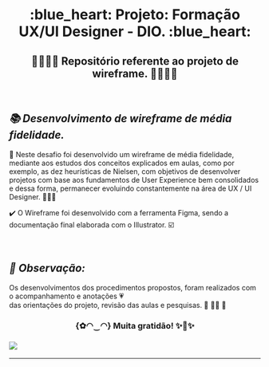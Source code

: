  <h1 align="center"> :blue_heart: Projeto: Formação UX/UI Designer - DIO. :blue_heart:<br/>
 </h1>

<h2 align="center"> 💛👩‍💻🧡 Repositório referente ao projeto de wireframe. 🧡👩‍💻💛 </h2><br/>

***<h2> 📚 Desenvolvimento de wireframe de média fidelidade. </h2>***

:blue_book: Neste desafio foi desenvolvido um wireframe de média fidelidade, mediante aos estudos dos conceitos explicados em aulas, como por exemplo, as dez heurísticas de Nielsen, com objetivos de desenvolver projetos com base aos fundamentos de User Experience bem consolidados e dessa forma, permanecer evoluindo constantemente na área de UX / UI Designer. :blue_heart::heart_eyes::green_heart: <br/>

:heavy_check_mark: O Wireframe foi desenvolvido com a ferramenta Figma, sendo a documentação final elaborada com o Illustrator. :ballot_box_with_check:   <br/>


<br/>***<h2> :pencil: Observação: </h2>***
Os desenvolvimentos dos procedimentos propostos, foram realizados 
com o acompanhamento e anotações 💗<br/>das orientações do projeto, revisão das aulas e pesquisas. 💛 👩‍💻 🧡
  
<h3 align="center"> {✿◠‿◠} Muita gratidão! ✨🤗✨<br/><h3>  


![](https://miro.medium.com/v2/resize:fit:1400/0*cGxoc7DaxUyDS74e.png)
___
